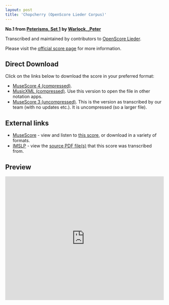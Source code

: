 ```yaml
---
layout: post
title: 'Chopcherry (OpenScore Lieder Corpus)'
---
```


__No.1 from [Peterisms, Set 1](https://fourscoreandmore.org/openscore/lieder/Warlock,_Peter/Peterisms,_Set_1/) by [Warlock,_Peter](https://fourscoreandmore.org/openscore/lieder/Warlock,_Peter)__

Transcribed and maintained by contributors to [OpenScore Lieder].

Please visit the [official score page] for more information.

[official score page]: https://musescore.com/openscore-lieder-corpus/scores/6447286
[OpenScore Lieder]: https://musescore.com/openscore-lieder-corpus

## Direct Download

Click on the links below to download the score in your preferred format:
- [MuseScore 4 (compressed)](https://fourscoreandmore.org/openscore/lieder/Warlock,_Peter/Peterisms,_Set_1/1_Chopcherry.mscz).
- [MusicXML (compressed)](https://fourscoreandmore.org/openscore/lieder/Warlock,_Peter/Peterisms,_Set_1/1_Chopcherry.mxl). Use this version to open the file in other notation apps.
- [MuseScore 3 (uncompressed)](https://raw.githubusercontent.com/OpenScore/Lieder/refs/heads/main/scores/Warlock,_Peter/Peterisms,_Set_1/1_Chopcherry/lc6447286.mscx). This is the version as transcribed by our team (with no updates etc.). It is uncompressed (so a larger file).

## External links

- [MuseScore] - view and listen to [this score][MuseScore], or download in a variety of formats.
- [IMSLP] - view the [source PDF file(s)][IMSLP] that this score was transcribed from.

[MuseScore]: https://musescore.com/score/6447286
[IMSLP]: https://imslp.org/wiki/Special:ReverseLookup/272293

## Preview

<iframe width="100%" height="394" src="https://musescore.com/openscore-lieder-corpus/scores/6447286/embed" frameborder="0" allowfullscreen allow="autoplay; fullscreen"></iframe>
